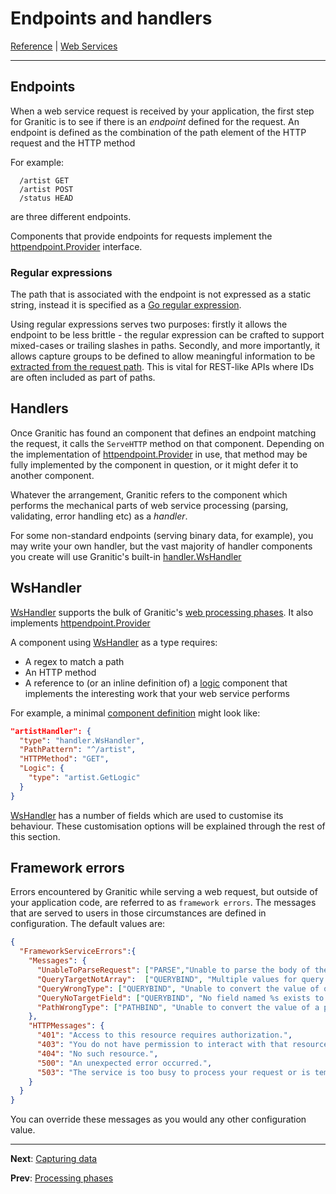 # Endpoints and handlers

[Reference](README.md) | [Web Services](ws-index.md)

---
## Endpoints

When a web service request is received by your application, the first step for Granitic is to see if there is an _endpoint_
defined for the request. An endpoint is defined as the combination of the path element of the HTTP request and the HTTP method

For example:

```
  /artist GET
  /artist POST
  /status HEAD 
```

are three different endpoints.

Components that provide endpoints for requests implement the [httpendpoint.Provider](https://godoc.org/github.com/graniticio/granitic/httpendpoint#Provider)
interface. 

### Regular expressions

The path that is associated with the endpoint is not expressed as a static string, instead it is specified
as a [Go regular expression](https://golang.org/pkg/regexp/).

Using regular expressions serves two purposes: firstly it allows the endpoint to be less brittle - the regular expression
can be crafted to support mixed-cases or trailing slashes in paths. Secondly, and more importantly, it allows
capture groups to be defined to allow meaningful information to be [extracted from the request path](ws-capture.md). This
is vital for REST-like APIs where IDs are often included as part of paths.

## Handlers

Once Granitic has found an component that defines an endpoint matching the request, it calls the `ServeHTTP` method
on that component. Depending on the implementation of [httpendpoint.Provider](https://godoc.org/github.com/graniticio/granitic/httpendpoint#Provider)
in use, that method may be fully implemented by the component in question, or it might defer it to another component.

Whatever the arrangement, Granitic refers to the component which performs the mechanical parts of web service processing 
(parsing, validating, error handling etc) as a _handler_.

For some non-standard endpoints (serving binary data, for example), you may write your own handler, but the vast majority
of handler components you create will use Granitic's built-in [handler.WsHandler](https://godoc.org/github.com/graniticio/granitic/ws/handler#WsHandler)

## WsHandler

[WsHandler](https://godoc.org/github.com/graniticio/granitic/ws/handler#WsHandler) supports the bulk of Granitic's
[web processing phases](ws-pipeline.md). It also implements [httpendpoint.Provider](https://godoc.org/github.com/graniticio/granitic/httpendpoint#Provider)

A component using [WsHandler](https://godoc.org/github.com/graniticio/granitic/ws/handler#WsHandler) as a type requires:

  * A regex to match a path
  * An HTTP method
  * A reference to (or an inline definition of) a [logic](ws-logic.md) component that implements the interesting work that your web service performs

For example, a minimal [component definition](ioc-definition-files.md) might look like:

```json
"artistHandler": {
  "type": "handler.WsHandler",
  "PathPattern": "^/artist",
  "HTTPMethod": "GET",
  "Logic": {
    "type": "artist.GetLogic"
  }
}

```

[WsHandler](https://godoc.org/github.com/graniticio/granitic/ws/handler#WsHandler) has a number of fields which are
used to customise its behaviour. These customisation options will be explained through the rest of this section.

## Framework errors

Errors encountered by Granitic while serving a web request, but outside of your application code, are referred to as
`framework errors`. The messages that are served to users in those circumstances are defined in configuration. The
default values are:

```json
{
  "FrameworkServiceErrors":{
    "Messages": {
      "UnableToParseRequest": ["PARSE","Unable to parse the body of the request. Please check the content you are sending."],
      "QueryTargetNotArray":  ["QUERYBIND", "Multiple values for query parameter %s. Only one value supported"],
      "QueryWrongType": ["QUERYBIND", "Unable to convert the value of query parameter %s to type %s. Value provided was %s"],
      "QueryNoTargetField": ["QUERYBIND", "No field named %s exists to bind query parameter %s into."],
      "PathWrongType": ["PATHBIND", "Unable to convert the value of a path parameter (group %s) to type %s. Please check the format of your request path. Value provided was \"%s\""]
    },
    "HTTPMessages": {
      "401": "Access to this resource requires authorization.",
      "403": "You do not have permission to interact with that resource.",
      "404": "No such resource.",
      "500": "An unexpected error occurred.",
      "503": "The service is too busy to process your request or is temporarily unavailable."
    }
  }
}
``` 

You can override these messages as you would any other configuration value.

---
**Next**: [Capturing data](ws-capture.md)

**Prev**: [Processing phases](ws-pipeline.md)
